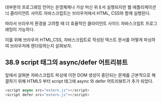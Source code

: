 대부분의 프로그래밍 언어는 운영체제나 가상 머신 위ㅔ서 실행되지만 웹 애플리케이션늬 클라이언트 사이트 자바스크립트는 브라우저에서 HTML, CSS와 함께 실행된다.

따라서 브라우저 환경을 고려할 때 더 효율적인 클라이언트 사이드 자바스크립트 프로그래밍이 가능하다.

이를 위해 브라우저 HTML,CSS, 자바스크립트로 작성된 텍스트 문서를 어떻게 파싱하여 브라우저에 렌더링하는지 살펴보자.

[렌더링 과정]:url'https://beomy.github.io/tech/browser/browser-rendering/'

[Reflow, Repaint]:url:'https://chanyeong.com/blog/post/43'

## 38.9 script 태그의 async/defer 어트리뷰트

앞에서 살펴본 자바스크립트 파싱에 이한 DOM 생성이 중단되는 문제를 근본적으로 해결하기 위해 HTML5 부터 script 태그에 async 와 defer 어트리뷰트가 추가 되었다.

```js 
<script async src="extern.js"></script>
<script defer src="extern.js"></script>
```

[async, defer]:url'https://beomy.github.io/tech/browser/async-defer/'
